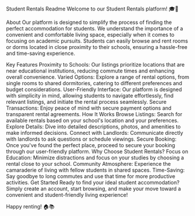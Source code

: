 Student Rentals Readme
Welcome to our Student Rentals platform! 🎓🏡

About
Our platform is designed to simplify the process of finding the perfect accommodation for students. We understand the importance of a convenient and comfortable living space, especially when it comes to focusing on academic pursuits. Students can easily browse and rent rooms or dorms located in close proximity to their schools, ensuring a hassle-free and time-saving experience.

Key Features
Proximity to Schools: Our listings prioritize locations that are near educational institutions, reducing commute times and enhancing overall convenience.
Varied Options: Explore a range of rental options, from single rooms to shared dormitories, catering to different preferences and budget considerations.
User-Friendly Interface: Our platform is designed with simplicity in mind, allowing students to navigate effortlessly, find relevant listings, and initiate the rental process seamlessly.
Secure Transactions: Enjoy peace of mind with secure payment options and transparent rental agreements.
How It Works
Browse Listings: Search for available rentals based on your school's location and your preferences.
Explore Details: Dive into detailed descriptions, photos, and amenities to make informed decisions.
Connect with Landlords: Communicate directly with landlords to ask questions or schedule viewings.
Secure Booking: Once you've found the perfect place, proceed to secure your booking through our user-friendly platform.
Why Choose Student Rentals?
Focus on Education: Minimize distractions and focus on your studies by choosing a rental close to your school.
Community Atmosphere: Experience the camaraderie of living with fellow students in shared spaces.
Time-Saving: Say goodbye to long commutes and use that time for more productive activities.
Get Started
Ready to find your ideal student accommodation? Simply create an account, start browsing, and make your move toward a convenient and student-friendly living experience!

Happy renting! 🏠📚
